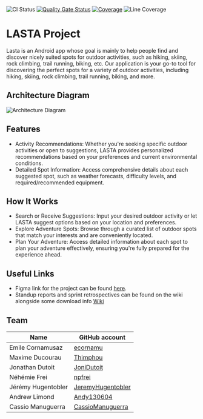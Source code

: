![CI Status](https://github.com/LASTA-OUTDOOR/lasta/actions/workflows/ci.yml/badge.svg)
[![Quality Gate Status](https://sonarcloud.io/api/project_badges/measure?project=LASTA-OUTDOOR_lasta&metric=alert_status)](https://sonarcloud.io/summary/new_code?id=LASTA-OUTDOOR_lasta)
[![Coverage](https://sonarcloud.io/api/project_badges/measure?project=LASTA-OUTDOOR_lasta&metric=coverage)](https://sonarcloud.io/summary/new_code?id=LASTA-OUTDOOR_lasta)
![Line Coverage](https://img.shields.io/badge/dynamic/json?url=https%3A%2F%2Fsonarcloud.io%2Fapi%2Fqualitygates%2Fproject_status%3FprojectKey%3DLASTA-OUTDOOR_lasta&query=%24.projectStatus.conditions%5B%3F(%40.metricKey%3D%3D'line_coverage')%5D.actualValue&suffix=%25&label=Line%20Coverage&link=https%3A%2F%2Fsonarcloud.io%2Fcomponent_measures%3Fmetric%3Dnew_line_coverage%26id%3DLASTA-OUTDOOR_lasta)



# LASTA Project

Lasta is an Android app whose goal is mainly to help people find and discover nicely suited spots for outdoor activities, such as hiking, skiing, rock climbing, trail running, biking, etc.
Our application is your go-to tool for discovering the perfect spots for a variety of outdoor activities, including hiking, skiing, rock climbing, trail running, biking, and more.
## Architecture Diagram

![Architecture Diagram](Architecture_diagram.jpg)
## Features

-   Activity Recommendations: Whether you're seeking specific outdoor activities or open to suggestions, LASTA provides personalized recommendations based on your preferences and current environmental conditions.
-   Detailed Spot Information: Access comprehensive details about each suggested spot, such as weather forecasts, difficulty levels, and required/recommended equipment.

## How It Works

-   Search or Receive Suggestions: Input your desired outdoor activity or let LASTA suggest options based on your location and preferences.
-   Explore Adventure Spots: Browse through a curated list of outdoor spots that match your interests and are conveniently located.
-   Plan Your Adventure: Access detailed information about each spot to plan your adventure effectively, ensuring you're fully prepared for the experience ahead.

## Useful Links

- Figma link for the project can be found [here](https://www.figma.com/files/project/216392243).
- Standup reports and sprint retrospectives can be found on the wiki alongside some download info [Wiki](https://github.com/LASTA-OUTDOOR/lasta/wiki)

## Team
| Name               | GitHub account                                            |
|--------------------|-----------------------------------------------------------|
| Emile Cornamusaz   | [ecornamu](https://github.com/ecornamu)                   |
| Maxime Ducourau    | [Thimphou](https://github.com/Thimphou)                   |
| Jonathan Dutoit    | [JoniDutoit](https://github.com/JoniDutoit)               |
| Néhémie Frei       | [npfrei](https://github.com/npfrei)                       |
| Jérémy Hugentobler | [JeremyHugentobler](https://github.com/JeremyHugentobler) |
| Andrew Limond      | [Andy130604](https://github.com/Andy130604)               |
| Cassio Manuguerra  | [CassioManuguerra](https://github.com/CassioManuguerra)   |
